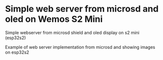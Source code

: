 # Simple web server from microsd and oled on Wemos S2 Mini
Simple webserver from microsd shield and oled display on s2 mini (esp32s2)<br>

Example of web server implementation from microsd and showing images on esp32s2
